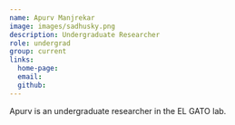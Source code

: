 ```yaml
---
name: Apurv Manjrekar
image: images/sadhusky.png
description: Undergraduate Researcher
role: undergrad
group: current
links:
  home-page: 
  email: 
  github: 
---
```


Apurv is an undergraduate researcher in the EL GATO lab. 
